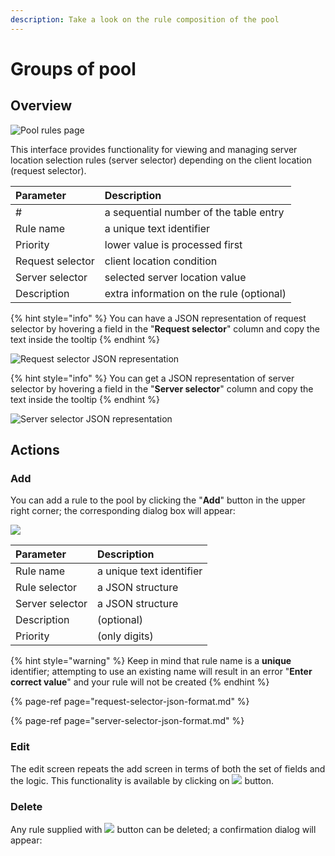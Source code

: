 ```yaml
---
description: Take a look on the rule composition of the pool
---
```


# Groups of pool

## Overview

![Pool rules page](../../../../.gitbook/assets/screenshot-2021-06-02-at-15.57.52.png)

This interface provides functionality for viewing and managing server location selection rules \(server selector\) depending on the client location \(request selector\).

| Parameter | Description |
| :--- | :--- |
| \# | a sequential number of the table entry |
| Rule name | a unique text identifier |
| Priority | lower value is processed first |
| Request selector | client location condition |
| Server selector | selected server location value |
| Description | extra information on the rule \(optional\) |

{% hint style="info" %}
You can have a JSON representation of request selector by hovering a field in the "**Request selector**" column and copy the text inside the tooltip
{% endhint %}

![Request selector JSON representation](../../../../.gitbook/assets/screenshot-2021-06-02-at-15.58.35.png)

{% hint style="info" %}
You can get a JSON representation of server selector by hovering a field in the "**Server selector**" column and copy the text inside the tooltip
{% endhint %}

![Server selector JSON representation](../../../../.gitbook/assets/screenshot-2021-06-02-at-15.58.44.png)

## Actions

### Add

You can add a rule to the pool by clicking the "**Add**" button in the upper right corner; the corresponding dialog box will appear:

![](../../../../.gitbook/assets/screenshot-2021-06-02-at-20.25.58.png)

| Parameter | Description |
| :--- | :--- |
| Rule name | a unique text identifier |
| Rule selector | a JSON structure |
| Server selector | a JSON structure |
| Description | \(optional\) |
| Priority | \(only digits\) |

{% hint style="warning" %}
Keep in mind that rule name is a **unique** identifier; attempting to use an existing name will result in an error "**Enter correct value**" and your rule will not be created
{% endhint %}

{% page-ref page="request-selector-json-format.md" %}

{% page-ref page="server-selector-json-format.md" %}

### Edit

The edit screen repeats the add screen in terms of both the set of fields and the logic. This functionality is available by clicking on ![](../../../../.gitbook/assets/edit_icon.png) button.

### Delete

Any rule supplied with ![](../../../../.gitbook/assets/delete_icon.png) button can be deleted; a confirmation dialog will appear:

